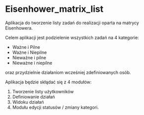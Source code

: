 # Eisenhower_matrix_list

Aplikacja do tworzenie listy zadań do realizacji oparta na matrycy Eisenhowera.

Celem aplikacji jest podzielenie wszystkich zadań na 4 kategorie:
- Ważne i Pilne
- Ważne i Niepilne
- Nieważne i pilne 
- Nieważne i niepilne

oraz przydzielnie działaniom wcześniej zdefiniowanych osób.


Aplikacja będzie skłądać się z 4 modułów:
1. Tworzenie listy użytkowników
2. Definiowanie działań
3. Widoku działań
4. Modułu edycji statusów / zmiany kategori.

